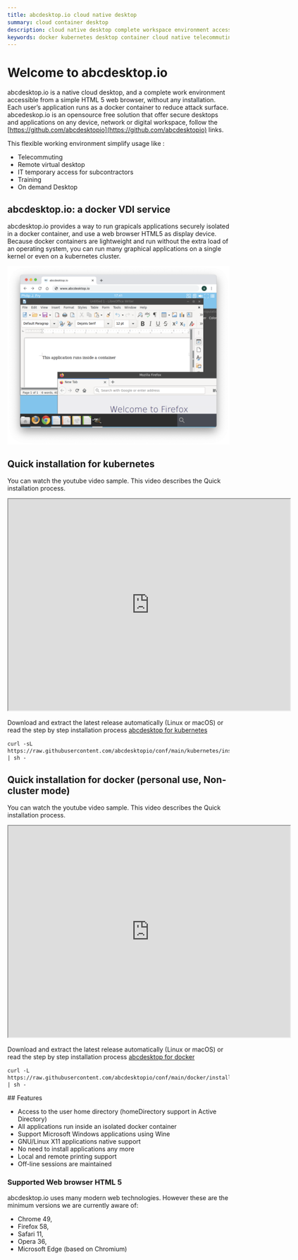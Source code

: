 ```yaml
---
title: abcdesktop.io cloud native desktop
summary: cloud container desktop
description: cloud native desktop complete workspace environment accessible from a web browser
keywords: docker kubernetes desktop container cloud native telecommuting remove virtual ondemand vdi vnc digital workspace reduce attack surface
---
```

# Welcome to abcdesktop.io 

abcdesktop.io is a native cloud desktop, and a complete work environment accessible from a simple HTML 5 web browser, without any installation.  Each user’s application runs as a docker container to reduce attack surface.
abcedeskop.io is an opensource free solution that offer secure desktops and applications on any device, network or digital workspace, follow the [https://github.com/abcdesktopio](https://github.com/abcdesktopio) links.


This flexible working environment simplify usage like :

- Telecommuting
- Remote virtual desktop 
- IT temporary access for subcontractors
- Training  
- On demand Desktop


## abcdesktop.io: a docker VDI service

abcdesktop.io provides a way to run grapicals applications securely isolated in a docker container, and use a web browser HTML5 as display device. Because docker containers are lightweight and run without the extra load of an operating system, you can run many graphical applications on a single kernel or even on a kubernetes cluster.

![screenshot-applications](img/screenshot-applications.png)


## Quick installation for kubernetes
You can watch the youtube video sample. This video describes the Quick installation process.

<iframe width="640" height="480" src="https://www.youtube.com/embed/KpjG4ksoGNI" allow="accelerometer; autoplay; encrypted-media; gyroscope; picture-in-picture" allowfullscreen> </iframe>

Download and extract the latest release automatically (Linux or macOS) or read the step by step installation process [abcdesktop for kubernetes](/setup/kubernetes_abcdesktop/)

```
curl -sL https://raw.githubusercontent.com/abcdesktopio/conf/main/kubernetes/install.sh | sh -
```

## Quick installation for docker (personal use, Non-cluster mode)
You can watch the youtube video sample. This video describes the Quick installation process.

<iframe width="640" height="480" src="https://www.youtube.com/embed/_A80Sy9g28I" allow="accelerometer; autoplay; encrypted-media; gyroscope; picture-in-picture" allowfullscreen> </iframe>

Download and extract the latest release automatically (Linux or macOS) or read the step by step installation process [abcdesktop for docker](/setup/dockermode/)

```
curl -L https://raw.githubusercontent.com/abcdesktopio/conf/main/docker/install.sh | sh -
```

## Features

- Access to the user home directory (homeDirectory support in Active Directory)
- All applications run inside an isolated docker container
- Support Microsoft Windows applications using Wine
- GNU/Linux X11 applications native support
- No need to install applications any more
- Local and remote printing support 
- Off-line sessions are maintained


### Supported Web browser HTML 5

abcdesktop.io uses many modern web technologies. However these are the minimum versions we are currently aware of:

* Chrome 49, 
* Firefox 58, 
* Safari 11, 
* Opera 36,  
* Microsoft Edge (based on Chromium)
